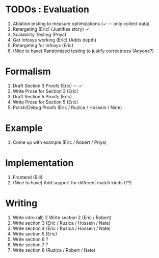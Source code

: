 
# TODOs : Evaluation
1. Ablation testing to measure optimizations (✓ -- only collect data)
2. Retargeting (Eric) (Justifies story) ✓
3. Scalability Testing (Priya)
4. Get Infosys working (Eric) (Adds depth) 
5. Retargeting for Infosys (Eric)
6. (Nice to have) Randomized testing to justify correctness (Anyone?)


# Formalism
1. Draft Section 3 Proofs (Eric) -- ✓
2. Write Prose for Section 3 (Eric) 
3. Draft Section 5 Proofs (Eric)
4. Write Prose for Section 5 (Eric)
5. Polish/Debug Proofs (Eric / Ruzica / Hossein / Nate)

# Example
1. Come up with example (Eric / Robert / Priya)


# Implementation
1. Frontend (Bill)
2. (Nice to have) Add support for different match kinds (??)

# Writing
1. Write intro (all)
2  Write section 2 (Eric / Robert)
3. Write section 3 (Eric / Ruzica / Hossein / Nate)
4. Write section 4 (Eric / Ruzica / Hossein / Nate)
5. Write section 5 (Eric)
6. Write section 6 ?
7. Write section 7 ?
8. Write section 8 (Ruzica / Robert / Nate)







